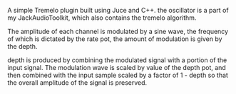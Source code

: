 A simple Tremelo plugin built using Juce and C++.
the oscillator is a part of my JackAudioToolkit, which also contains the tremelo algorithm.

The amplitude of each channel is modulated by a sine wave, the frequency of which is dictated by the rate pot, the amount of modulation is given by the depth.

depth is produced by combining the modulated signal with a portion of the input signal. The modulation wave is scaled by value of the depth pot, and then combined with the input sample scaled by a factor of 1 - depth so that the overall amplitude of the signal is preserved.
